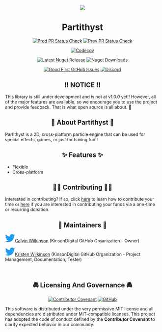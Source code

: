 <div align="center">
    <img align="center" src="./Documentation/Images/[TODO: add logo file name here]" height="96">
    <br />
  
</div>

<h1 style="border:0;font-weight:bold" align="center">Partithyst</h1>

<div align="center">

[![Prod PR Status Check](https://img.shields.io/github/actions/workflow/status/KinsonDigital/Partithyst/prod-release-pr-status-check.yml?color=2F8840&label=Prod%20CI%20Build&logo=GitHub)](https://github.com/KinsonDigital/Partithyst/actions/workflows/prod-release-pr-status-check.yml)
[![Prev PR Status Check](https://img.shields.io/github/actions/workflow/status/KinsonDigital/Partithyst/prev-release-pr-status-check.yml?color=2F8840&label=Preview%20CI%20Build&logo=GitHub)](https://github.com/KinsonDigital/Partithyst/actions/workflows/prev-release-pr-status-check.yml)

[![Codecov](https://img.shields.io/codecov/c/github/KinsonDigital/Partithyst?color=2F8840&label=Code%20Coverage&logo=codecov)](https://app.codecov.io/gh/KinsonDigital/Partithyst/tree/release%2Fv1.0.0)

[![Latest Nuget Release](https://img.shields.io/nuget/vpre/KinsonDigital.Partithyst?label=Latest%20Release&logo=nuget)](https://www.nuget.org/packages/KinsonDigital.Partithyst)
[![Nuget Downloads](https://img.shields.io/nuget/dt/KinsonDigital.Partithyst?color=0094FF&label=nuget%20downloads&logo=nuget)](https://www.nuget.org/stats/packages/KinsonDigital.Partithyst?groupby=Version)

[![Good First GitHub Issues](https://img.shields.io/github/issues/kinsondigital/Partithyst/good%20first%20issue?color=7057ff&label=Good%20First%20Issues)](https://github.com/KinsonDigital/Partithyst/issues?q=is%3Aissue+is%3Aopen+label%3A%22good+first+issue%22)
[![Discord](https://img.shields.io/discord/481597721199902720?color=%23575CCB&label=chat%20on%20discord&logo=discord&logoColor=white)](https://discord.gg/qewu6fNgv7)
</div>

<h2 style="font-weight:bold;border:0" align="center" >!! NOTICE !!</h2>

This library is still under development and is not at v1.0.0 yet!!  However, all of the major features are available, so we encourage you to use the project and provide feedback.  That is what open source is all about. 🥳

<h2 style="font-weight:bold;border:0" align="center">📖 About Partithyst 📖</h2>

Partithyst is a 2D, cross-platform particle engine that can be used for special effects, games, or just for having fun!!

<h2 style="font-weight:bold;border:0" align="center">✨ Features ✨</h2>

- Flexible
- Cross-platform

<h2 style="font-weight:bold;" align="center">🙏🏼 Contributing 🙏🏼</h2>

Interested in contributing? If so, click [here](https://github.com/KinsonDigital/.github/blob/master/docs/CONTRIBUTING.md) to learn how to contribute your time or [here](https://github.com/sponsors/KinsonDigital) if you are interested in contributing your funds via a one-time or recurring donation.


<h2 style="font-weight:bold;" align="center">🔧 Maintainers 🔧</h2>

[![twitter-logo](https://raw.githubusercontent.com/KinsonDigital/.github/master/Images/twitter-logo-16x16.svg)Calvin Wilkinson](https://twitter.com/KDCoder) (KinsonDigital GitHub Organization - Owner)

[![twitter-logo](https://raw.githubusercontent.com/KinsonDigital/.github/master/Images/twitter-logo-16x16.svg)Kristen Wilkinson](https://twitter.com/kswilky) (KinsonDigital GitHub Organization - Project Management, Documentation, Tester)

<br/>

<h2 style="font-weight:bold;" align="center">🚔 Licensing And Governance 🚔</h2>

<div align="center">

[![Contributor Covenant](https://img.shields.io/badge/Contributor%20Covenant-2.0-4baaaa.svg?style=flat)](https://github.com/KinsonDigital/.github/blob/master/docs/code_of_conduct.md)
[![GitHub](https://img.shields.io/github/license/kinsondigital/CASL)](https://github.com/KinsonDigital/Partithyst/blob/release/v1.0.0/LICENSE.md)
</div>


This software is distributed under the very permissive MIT license and all dependencies are distributed under MIT-compatible licenses.
This project has adopted the code of conduct defined by the **Contributor Covenant** to clarify expected behavior in our community.
